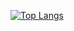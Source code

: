 [![Top Langs](https://github-readme-stats.vercel.app/api/top-langs/?username=Jangsen)](https://github.com/anuraghazra/github-readme-stats)

